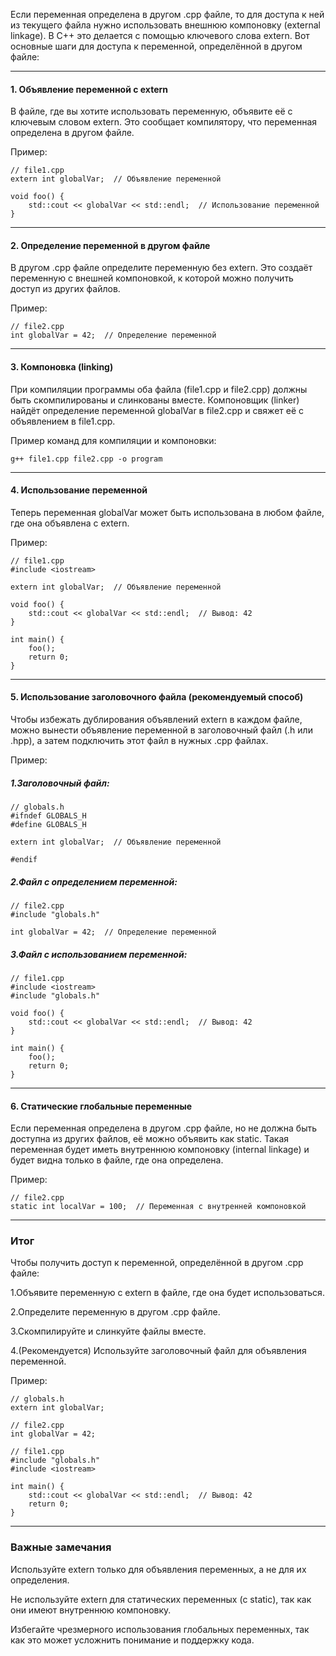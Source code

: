 Если переменная определена в другом .cpp файле, то для доступа к ней из текущего файла нужно использовать внешнюю компоновку (external linkage). В C++ это делается с помощью ключевого слова extern. Вот основные шаги для доступа к переменной, определённой в другом файле:
________________________________________________________________________________________________________________________________________________________________________________________________
#### 1. Объявление переменной с extern
В файле, где вы хотите использовать переменную, объявите её с ключевым словом extern. Это сообщает компилятору, что переменная определена в другом файле.

Пример:
```
// file1.cpp
extern int globalVar;  // Объявление переменной

void foo() {
    std::cout << globalVar << std::endl;  // Использование переменной
}
```
________________________________________________________________________________________________________________________________________________________________________________________________
#### 2. Определение переменной в другом файле
В другом .cpp файле определите переменную без extern. Это создаёт переменную с внешней компоновкой, к которой можно получить доступ из других файлов.

Пример:
```
// file2.cpp
int globalVar = 42;  // Определение переменной
```
________________________________________________________________________________________________________________________________________________________________________________________________
#### 3. Компоновка (linking)
При компиляции программы оба файла (file1.cpp и file2.cpp) должны быть скомпилированы и слинкованы вместе. Компоновщик (linker) найдёт определение переменной globalVar в file2.cpp и свяжет её с объявлением в file1.cpp.

Пример команд для компиляции и компоновки:
```
g++ file1.cpp file2.cpp -o program
```
________________________________________________________________________________________________________________________________________________________________________________________________
#### 4. Использование переменной
Теперь переменная globalVar может быть использована в любом файле, где она объявлена с extern.

Пример:
```
// file1.cpp
#include <iostream>

extern int globalVar;  // Объявление переменной

void foo() {
    std::cout << globalVar << std::endl;  // Вывод: 42
}

int main() {
    foo();
    return 0;
}
```
________________________________________________________________________________________________________________________________________________________________________________________________
#### 5. Использование заголовочного файла (рекомендуемый способ)
Чтобы избежать дублирования объявлений extern в каждом файле, можно вынести объявление переменной в заголовочный файл (.h или .hpp), а затем подключить этот файл в нужных .cpp файлах.

Пример:
##### 1.Заголовочный файл:

```
// globals.h
#ifndef GLOBALS_H
#define GLOBALS_H

extern int globalVar;  // Объявление переменной

#endif
```
##### 2.Файл с определением переменной:

```
// file2.cpp
#include "globals.h"

int globalVar = 42;  // Определение переменной
```
##### 3.Файл с использованием переменной:

```
// file1.cpp
#include <iostream>
#include "globals.h"

void foo() {
    std::cout << globalVar << std::endl;  // Вывод: 42
}

int main() {
    foo();
    return 0;
}
```
________________________________________________________________________________________________________________________________________________________________________________________________
#### 6. Статические глобальные переменные
Если переменная определена в другом .cpp файле, но не должна быть доступна из других файлов, её можно объявить как static. Такая переменная будет иметь внутреннюю компоновку (internal linkage) и будет видна только в файле, где она определена.

Пример:
```
// file2.cpp
static int localVar = 100;  // Переменная с внутренней компоновкой
```
________________________________________________________________________________________________________________________________________________________________________________________________
### Итог
Чтобы получить доступ к переменной, определённой в другом .cpp файле:

1.Объявите переменную с extern в файле, где она будет использоваться.

2.Определите переменную в другом .cpp файле.

3.Скомпилируйте и слинкуйте файлы вместе.

4.(Рекомендуется) Используйте заголовочный файл для объявления переменной.

Пример:

```
// globals.h
extern int globalVar;

// file2.cpp
int globalVar = 42;

// file1.cpp
#include "globals.h"
#include <iostream>

int main() {
    std::cout << globalVar << std::endl;  // Вывод: 42
    return 0;
}
```
________________________________________________________________________________________________________________________________________________________________________________________________
### Важные замечания
Используйте extern только для объявления переменных, а не для их определения.

Не используйте extern для статических переменных (с static), так как они имеют внутреннюю компоновку.

Избегайте чрезмерного использования глобальных переменных, так как это может усложнить понимание и поддержку кода.